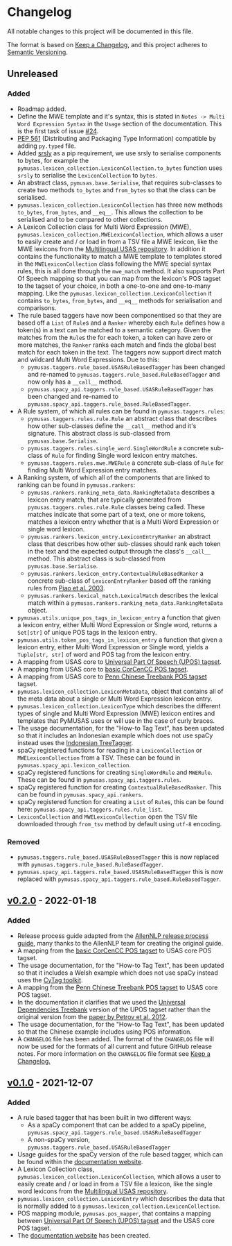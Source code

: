 # Changelog

All notable changes to this project will be documented in this file.

The format is based on [Keep a Changelog](https://keepachangelog.com/en/1.0.0/),
and this project adheres to [Semantic Versioning](https://semver.org/spec/v2.0.0.html).

## Unreleased

### Added

- Roadmap added.
-  Define the MWE template and it's syntax, this is stated in `Notes -> Multi Word Expression Syntax` in the `Usage` section of the documentation. This is the first task of issue [#24](https://github.com/UCREL/pymusas/issues/24).
- [PEP 561](https://peps.python.org/pep-0561/) (Distributing and Packaging Type Information) compatible by adding `py.typed` file.
- Added [srsly](https://github.com/explosion/srsly) as a pip requirement, we use srsly to serialise components to bytes, for example the `pymusas.lexicon_collection.LexiconCollection.to_bytes` function uses `srsly` to serialise the `LexiconCollection` to `bytes`.
- An abstract class, `pymusas.base.Serialise`, that requires sub-classes to create two methods `to_bytes` and `from_bytes` so that the class can be serialised. 
- `pymusas.lexicon_collection.LexiconCollection` has three new methods `to_bytes`, `from_bytes`, and `__eq__`. This allows the collection to be serialised and to be compared to other collections.
- A Lexicon Collection class for Multi Word Expression (MWE), `pymusas.lexicon_collection.MWELexiconCollection`, which allows a user to easily create and / or load in from a TSV file a MWE lexicon, like the MWE lexicons from the [Multilingual USAS repository](https://github.com/UCREL/Multilingual-USAS). In addition it contains the functionality to match a MWE template to templates stored in the `MWELexiconCollection` class following the MWE special syntax rules, this is all done through the `mwe_match` method. It also supports Part Of Speech mapping so that you can map from the lexicon's POS tagset to the tagset of your choice, in both a one-to-one and one-to-many mapping. Like the `pymusas.lexicon_collection.LexiconCollection` it contains `to_bytes`, `from_bytes`, and `__eq__` methods for serialisation and comparisons.
- The rule based taggers have now been componentised so that they are based off a `List` of `Rule`s and a `Ranker` whereby each `Rule` defines how a token(s) in a text can be matched to a semantic category. Given the matches from the `Rule`s the for each token, a token can have zero or more matches, the `Ranker` ranks each match and finds the global best match for each token in the text. The taggers now support direct match and wildcard Multi Word Expressions. Due to this:
    - `pymusas.taggers.rule_based.USASRuleBasedTagger` has been changed and re-named to `pymusas.taggers.rule_based.RuleBasedTagger` and now only has a `__call__` method.
    - `pymusas.spacy_api.taggers.rule_based.USASRuleBasedTagger` has been changed and re-named to `pymusas.spacy_api.taggers.rule_based.RuleBasedTagger`.
- A Rule system, of which all rules can be found in `pymusas.taggers.rules`:
    - `pymusas.taggers.rules.rule.Rule` an abstract class that describes how other sub-classes define the `__call__` method and it's signature. This abstract class is sub-classed from `pymusas.base.Serialise`.
    - `pymusas.taggers.rules.single_word.SingleWordRule` a concrete sub-class of `Rule` for finding Single word lexicon entry matches.
    - `pymusas.taggers.rules.mwe.MWERule` a concrete sub-class of `Rule` for finding Multi Word Expression entry matches.
- A Ranking system, of which all of the components that are linked to ranking can be found in `pymusas.rankers`:
    - `pymusas.rankers.ranking_meta_data.RankingMetaData` describes a lexicon entry match, that are typically generated from `pymusas.taggers.rules.rule.Rule` classes being called. These matches indicate that some part of a text, one or more tokens, matches a lexicon entry whether that is a Multi Word Expression or single word lexicon.
    - `pymusas.rankers.lexicon_entry.LexiconEntryRanker` an abstract class that describes how other sub-classes should rank each token in the text and the expected output through the class's `__call__` method. This abstract class is sub-classed from `pymusas.base.Serialise`.
    - `pymusas.rankers.lexicon_entry.ContextualRuleBasedRanker` a concrete sub-class of `LexiconEntryRanker` based off the ranking rules from [Piao et al. 2003](https://aclanthology.org/W03-1807.pdf).
    - `pymusas.rankers.lexical_match.LexicalMatch` describes the lexical match within a `pymusas.rankers.ranking_meta_data.RankingMetaData` object.
- `pymusas.utils.unique_pos_tags_in_lexicon_entry` a function that given a lexicon entry, either Multi Word Expression or Single word, returns a `Set[str]` of unique POS tags in the lexicon entry.
- `pymusas.utils.token_pos_tags_in_lexicon_entry` a function that given a lexicon entry, either Multi Word Expression or Single word, yields a `Tuple[str, str]` of word and POS tag from the lexicon entry.
- A mapping from USAS core to [Universal Part Of Speech (UPOS) tagset](http://www.lrec-conf.org/proceedings/lrec2012/pdf/274_Paper.pdf).
- A mapping from USAS core to [basic CorCenCC POS tagset](https://cytag.corcencc.org/tagset?lang=en).
- A mapping from USAS core to [Penn Chinese Treebank POS tagset](https://verbs.colorado.edu/chinese/posguide.3rd.ch.pdf) tagset.
- `pymusas.lexicon_collection.LexiconMetaData`, object that contains all of the meta data about a single or Multi Word Expression lexicon entry.
- `pymusas.lexicon_collection.LexiconType` which describes the different types of single and Multi Word Expression (MWE) lexicon entires and templates that PyMUSAS uses or will use in the case of curly braces.
- The usage documentation, for the "How-to Tag Text", has been updated so that it includes an Indonesian example which does not use spaCy instead uses the [Indonesian TreeTagger](https://github.com/UCREL/Indonesian-TreeTagger-Docker-Build).
- spaCy registered functions for reading in a `LexiconCollection` or `MWELexiconCollection` from a TSV. These can be found in `pymusas.spacy_api.lexicon_collection`.
- spaCy registered functions for creating `SingleWordRule` and `MWERule`. These can be found in `pymusas.spacy_api.taggers.rules`.
- spaCy registered function for creating `ContextualRuleBasedRanker`. This can be found in `pymusas.spacy_api.rankers`.
- spaCy registered function for creating a `List` of `Rule`s, this can be found here: `pymusas.spacy_api.taggers.rules.rule_list`.
- `LexiconCollection` and `MWELexiconCollection` open the TSV file downloaded through `from_tsv` method by default using `utf-8` encoding.

### Removed

- `pymusas.taggers.rule_based.USASRuleBasedTagger` this is now replaced with `pymusas.taggers.rule_based.RuleBasedTagger`.
- `pymusas.spacy_api.taggers.rule_based.USASRuleBasedTagger` this is now replaced with `pymusas.spacy_api.taggers.rule_based.RuleBasedTagger`.

## [v0.2.0](https://github.com/UCREL/pymusas/releases/tag/v0.2.0) - 2022-01-18

### Added

- Release process guide adapted from the [AllenNLP release process guide](https://github.com/allenai/allennlp/blob/2cdb8742c8c8c3c38ace4bdfadbdc750a1aa2475/RELEASE_PROCESS.md), many thanks to the AllenNLP team for creating the original guide.
- A mapping from the [basic CorCenCC POS tagset](https://cytag.corcencc.org/tagset?lang=en) to USAS core POS tagset.
- The usage documentation, for the "How-to Tag Text", has been updated so that it includes a Welsh example which does not use spaCy instead uses the [CyTag toolkit](https://github.com/UCREL/CyTag).
- A mapping from the [Penn Chinese Treebank POS tagset](https://verbs.colorado.edu/chinese/posguide.3rd.ch.pdf) to USAS core POS tagset.
- In the documentation it clarifies that we used the [Universal Dependencies Treebank](https://universaldependencies.org/u/pos/) version of the UPOS tagset rather than the original version from the [paper by Petrov et al. 2012](http://www.lrec-conf.org/proceedings/lrec2012/pdf/274_Paper.pdf).
- The usage documentation, for the "How-to Tag Text", has been updated so that the Chinese example includes using POS information.
- A `CHANGELOG` file has been added. The format of the `CHANGELOG` file will now be used for the formats of all current and future GitHub release notes. For more information on the `CHANGELOG` file format see [Keep a Changelog.](https://keepachangelog.com/en/1.0.0/)

## [v0.1.0](https://github.com/UCREL/pymusas/releases/tag/v0.1.0) - 2021-12-07

### Added

- A rule based tagger that has been built in two different ways:
    - As a spaCy component that can be added to a spaCy pipeline, `pymusas.spacy_api.taggers.rule_based.USASRuleBasedTagger`
    - A non-spaCy version, `pymusas.taggers.rule_based.USASRuleBasedTagger`
- Usage guides for the spaCy version of the rule based tagger, which can be found within the [documentation website](https://ucrel.github.io/pymusas/).
- A Lexicon Collection class, `pymusas.lexicon_collection.LexiconCollection`, which allows a user to easily create and / or load in from a TSV file a lexicon, like the single word lexicons from the [Multilingual USAS repository](https://github.com/UCREL/Multilingual-USAS).
- `pymusas.lexicon_collection.LexiconEntry` which describes the data that is normally added to a `pymusas.lexicon_collection.LexiconCollection`.
- POS mapping module, `pymusas.pos_mapper`, that contains a mapping between [Universal Part Of Speech (UPOS) tagset](http://www.lrec-conf.org/proceedings/lrec2012/pdf/274_Paper.pdf) and the USAS core POS tagset.
- The [documentation website](https://ucrel.github.io/pymusas/) has been created.
